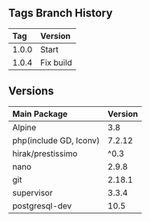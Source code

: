 ## Tags Branch History

Tag          | Version
:------------|:----------
 1.0.0       | Start
 1.0.4       | Fix build
 
## Versions
Main Package  | Version
:-------------|:----------
 Alpine       | 3.8
 php(include GD, Iconv)       | 7.2.12
 hirak/prestissimo       | ^0.3
 nano       | 2.9.8
 git       | 2.18.1
 supervisor       | 3.3.4
 postgresql-dev       | 10.5

